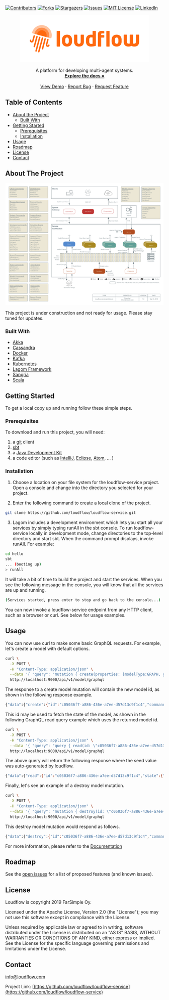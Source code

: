 [![Contributors][contributors-shield]][contributors-url]
[![Forks][forks-shield]][forks-url]
[![Stargazers][stars-shield]][stars-url]
[![Issues][issues-shield]][issues-url]
[![MIT License][license-shield]][license-url]
[![LinkedIn][linkedin-shield]][linkedin-url]

<!-- PROJECT LOGO -->
<p align="center">
    <a href="https://loudflow.github.io/">
        <img src="images/logo.png" alt="Logo" height="150">
    </a>
    <p align="center">
        A platform for developing multi-agent systems.
        <br />
        <a href="https://github.com/loudflow/loudflow-service/wiki"><strong>Explore the docs »</strong></a>
        <br />
        <br />
        <a href="https://loudflow.github.io/">View Demo</a>
        ·
        <a href="https://github.com/loudflow/loudflow-service/issues">Report Bug</a>
        ·
        <a href="https://github.com/loudflow/loudflow-service/issues">Request Feature</a>
    </p>
</p>

<!-- TABLE OF CONTENTS -->
## Table of Contents

* [About the Project](#about-the-project)
  * [Built With](#built-with)
* [Getting Started](#getting-started)
  * [Prerequisites](#prerequisites)
  * [Installation](#installation)
* [Usage](#usage)
* [Roadmap](#roadmap)
* [License](#license)
* [Contact](#contact)

<!-- ABOUT THE PROJECT -->
## About The Project

[![Architecture][architecture]](https://loudflow.github.io/)

This project is under construction and not ready for usage. Please stay tuned for updates. 

### Built With

* [Akka](https://akka.io/)
* [Cassandra](http://cassandra.apache.org/)
* [Docker](https://www.docker.com/)
* [Kafka](https://kafka.apache.org/)
* [Kubernetes](https://kubernetes.io/)
* [Lagom Framework](https://www.lagomframework.com/)
* [Sangria](https://sangria-graphql.org/)
* [Scala](https://www.scala-lang.org/)

<!-- GETTING STARTED -->
## Getting Started

To get a local copy up and running follow these simple steps.

### Prerequisites

To download and run this project, you will need:

1. a [git](https://git-scm.com/downloads) client
2. [sbt](http://www.scala-sbt.org/download.html)
3. a [Java Development Kit](http://www.oracle.com/technetwork/java/javase/downloads/index.html)
4. a code editor (such as [IntelliJ](https://www.jetbrains.com/idea/), [Eclipse](https://www.eclipse.org/downloads/), [Atom](https://atom.io/), ... )

### Installation

1. Choose a location on your file system for the loudflow-service project. Open a console and change into the directory you selected for your project.

2. Enter the following command to create a local clone of the project.

```sh
git clone https://github.com/loudflow/loudflow-service.git
``` 

3. Lagom includes a development environment which lets you start all your services by simply typing runAll in the sbt console. To run loudflow-service locally in development mode, change directories to the top-level directory and start sbt. When the command prompt displays, invoke runAll. For example:

```sh
cd hello
sbt
... (booting up)
> runAll
```

It will take a bit of time to build the project and start the services. When  you see the following message in the console, you will know that all the services are up and running.

```sh
(Services started, press enter to stop and go back to the console...)
```

You can now invoke a loudflow-service endpoint from any HTTP client, such as a browser or curl. See below for usage examples.

<!-- USAGE EXAMPLES -->
## Usage

You can now use curl to make some basic GraphQL requests. For example, let's create a model with default options.

```sh
curl \
  -X POST \
  -H "Content-Type: application/json" \
  --data '{ "query": "mutation { create(properties: {modelType:GRAPH, graph:{grid:{rows:10,cols:10}}}) {id command} }" }' \
  http://localhost:9000/api/v1/model/graphql
```

The response to a create model mutation will contain the new model id, as shown in the following response example.

```sh
{"data":{"create":{"id":"c05036f7-a886-436e-a7ee-d57d13c9f1c4","command":"CreateModel"}}}
```

This id may be used to fetch the state of the model, as shown in the following GraphQL read query example which uses the returned model id.

```sh
curl \
  -X POST \
  -H "Content-Type: application/json" \
  --data '{ "query": "query { read(id: \"c05036f7-a886-436e-a7ee-d57d13c9f1c4\") {id state{id seed}} }" }' \
  http://localhost:9000/api/v1/model/graphql
```

The above query will return the following response where the seed value was auto-generated by loudflow.

```sh
{"data":{"read":{"id":"c05036f7-a886-436e-a7ee-d57d13c9f1c4","state":{"id":"c05036f7-a886-436e-a7ee-d57d13c9f1c4","seed":8006573802609751733}}}}
```

Finally, let's see an example of a destroy model mutation.

```sh
curl \
  -X POST \
  -H "Content-Type: application/json" \
  --data '{ "query": "mutation { destroy(id: \"c05036f7-a886-436e-a7ee-d57d13c9f1c4\") {id command} }" }' \
  http://localhost:9000/api/v1/model/graphql
```

This destroy model mutation would respond as follows.

```sh
{"data":{"destroy":{"id":"c05036f7-a886-436e-a7ee-d57d13c9f1c4","command":"DestroyModel"}}}
```

For more information, please refer to the [Documentation](https://github.com/loudflow/loudflow-service/wiki)

<!-- ROADMAP -->
## Roadmap

See the [open issues](https://github.com/loudflow/loudflow-service/issues) for a list of proposed features (and known issues).

<!-- LICENSE -->
## License

Loudflow is copyright 2019 FarSimple Oy.

Licensed under the Apache License, Version 2.0 (the "License"); you may not use this software except in compliance with the License.

Unless required by applicable law or agreed to in writing, software distributed under the License is distributed on an "AS IS" BASIS, WITHOUT WARRANTIES OR CONDITIONS OF ANY KIND, either express or implied. See the License for the specific language governing permissions and limitations under the License.

<!-- CONTACT -->
## Contact

info@loudflow.com

Project Link: [https://github.com/loudflow/loudflow-service](https://github.com/loudflow/loudflow-service)

<!-- MARKDOWN LINKS & IMAGES -->
<!-- https://www.markdownguide.org/basic-syntax/#reference-style-links -->
[contributors-shield]: https://img.shields.io/github/contributors/loudflow/loudflow-service.svg?style=flat-square
[contributors-url]: https://github.com/loudflow/loudflow-service/graphs/contributors
[forks-shield]: https://img.shields.io/github/forks/loudflow/loudflow-service.svg?style=flat-square
[forks-url]: https://github.com/loudflow/loudflow-service/network/members
[stars-shield]: https://img.shields.io/github/stars/loudflow/loudflow-service.svg?style=flat-square
[stars-url]: https://github.com/loudflow/loudflow-service/stargazers
[issues-shield]: https://img.shields.io/github/issues/loudflow/loudflow-service.svg?style=flat-square
[issues-url]: https://github.com/loudflow/loudflow-service/issues
[license-shield]: https://img.shields.io/github/license/loudflow/loudflow-service.svg?style=flat-square
[license-url]: https://github.com/loudflow/loudflow-service/blob/master/LICENSE.txt
[linkedin-shield]: https://img.shields.io/badge/-LinkedIn-black.svg?style=flat-square&logo=linkedin&colorB=555
[linkedin-url]: https://linkedin.com/company/farsimple
[architecture]: images/architecture.png
